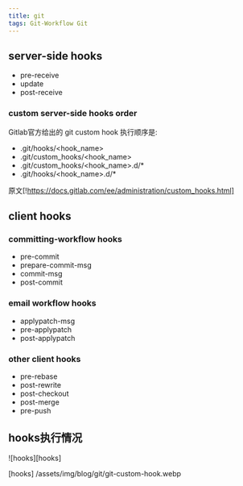 ```yaml
---
title: git
tags: Git-Workflow Git
---
```


<!--more-->

## server-side hooks
 - pre-receive
 - update
 - post-receive
### custom server-side hooks order
Gitlab官方给出的 git custom hook 执行顺序是:

 - <project>.git/hooks/<hook_name>
 - <project>.git/custom_hooks/<hook_name>
 - <project>.git/custom_hooks/<hook_name>.d/\*
 - <project>.git/hooks/<hook_name>.d/\*

原文[!https://docs.gitlab.com/ee/administration/custom_hooks.html]

## client hooks
### committing-workflow hooks
 - pre-commit
 - prepare-commit-msg
 - commit-msg
 - post-commit
### email workflow hooks
 - applypatch-msg
 - pre-applypatch
 - post-applypatch
### other client hooks
 - pre-rebase
 - post-rewrite
 - post-checkout
 - post-merge
 - pre-push
## hooks执行情况
 ![hooks][hooks]

 [hooks] /assets/img/blog/git/git-custom-hook.webp
